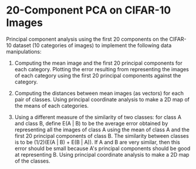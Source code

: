 # 20-Component PCA on CIFAR-10 Images

Principal component analysis using the first 20 components on the CIFAR-10 dataset (10 categories of images) to implement the following data manipulations:

1. Computing the mean image and the first 20 principal components for each category. Plotting the error resulting from representing the images of each category using the first 20 principal components against the category.

2. Computing the distances between mean images (as vectors) for each pair of classes. Using principal coordinate analysis to make a 2D map of the means of each categories.

3. Using a different measure of the similarity of two classes: for class A and class B, define E(A | B) to be the average error obtained by representing all the images of class A using the mean of class A and the first 20 principal components of class B. The similarity between classes is to be (1/2)(E(A | B) + E(B | A)). If A and B are very similar, then this error should be small because A's principal components should be good at representing B. Using principal coordinate analysis to make a 2D map of the classes.
